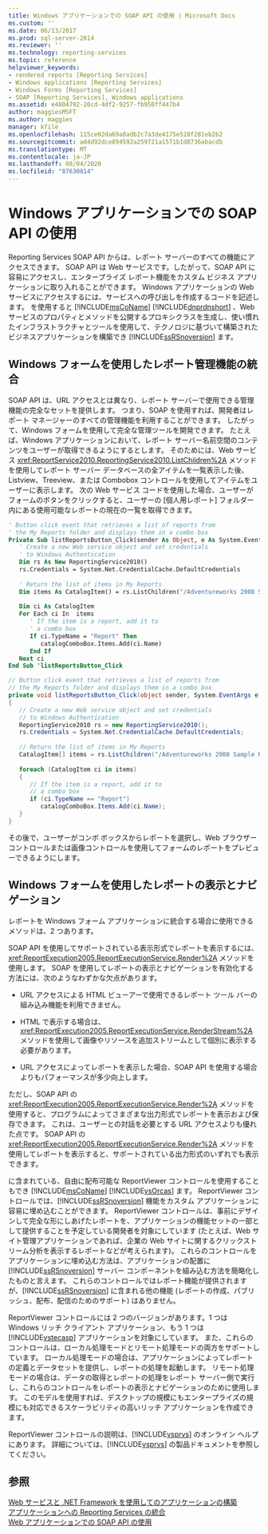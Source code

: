 ```yaml
---
title: Windows アプリケーションでの SOAP API の使用 | Microsoft Docs
ms.custom: ''
ms.date: 06/13/2017
ms.prod: sql-server-2014
ms.reviewer: ''
ms.technology: reporting-services
ms.topic: reference
helpviewer_keywords:
- rendered reports [Reporting Services]
- Windows applications [Reporting Services]
- Windows Forms [Reporting Services]
- SOAP [Reporting Services], Windows applications
ms.assetid: e4804792-20cd-4df2-9257-fb958ff447b4
author: maggiesMSFT
ms.author: maggies
manager: kfile
ms.openlocfilehash: 115ce02da69a8adb2c7a3de4175e528f281eb2b2
ms.sourcegitcommit: ad4d92dce894592a259721a1571b1d8736abacdb
ms.translationtype: MT
ms.contentlocale: ja-JP
ms.lasthandoff: 08/04/2020
ms.locfileid: "87630814"
---
```

# <a name="using-the-soap-api-in-a-windows-application"></a>Windows アプリケーションでの SOAP API の使用
  Reporting Services SOAP API からは、レポート サーバーのすべての機能にアクセスできます。 SOAP API は Web サービスです。したがって、SOAP API に容易にアクセスし、エンタープライズ レポート機能をカスタム ビジネス アプリケーションに取り入れることができます。 Windows アプリケーションの Web サービスにアクセスするには、サービスへの呼び出しを作成するコードを記述します。 を使用すると [!INCLUDE[msCoName](../../includes/msconame-md.md)] [!INCLUDE[dnprdnshort](../../includes/dnprdnshort-md.md)] 、Web サービスのプロパティとメソッドを公開するプロキシクラスを生成し、使い慣れたインフラストラクチャとツールを使用して、テクノロジに基づいて構築されたビジネスアプリケーションを構築でき [!INCLUDE[ssRSnoversion](../../includes/ssrsnoversion-md.md)] ます。  
  
## <a name="integrating-report-management-functionality-using-windows-forms"></a>Windows フォームを使用したレポート管理機能の統合  
 SOAP API は、URL アクセスとは異なり、レポート サーバーで使用できる管理機能の完全なセットを提供します。 つまり、SOAP を使用すれば、開発者はレポート マネージャーのすべての管理機能を利用することができます。 したがって、Windows フォームを使用して完全な管理ツールを開発できます。 たとえば、Windows アプリケーションにおいて、レポート サーバー名前空間のコンテンツをユーザーが取得できるようにするとします。 そのためには、Web サービス <xref:ReportService2010.ReportingService2010.ListChildren%2A> メソッドを使用してレポート サーバー データベースの全アイテムを一覧表示した後、Listview、Treeview、または Combobox コントロールを使用してアイテムをユーザーに表示します。 次の Web サービス コードを使用した場合、ユーザーがフォームのボタンをクリックすると、ユーザーの [個人用レポート] フォルダー内にある使用可能なレポートの現在の一覧を取得できます。  
  
```vb  
' Button click event that retrieves a list of reports from  
' the My Reports folder and displays them in a combo box  
Private Sub listReportsButton_Click(sender As Object, e As System.EventArgs)  
   ' Create a new Web service object and set credentials  
   ' to Windows Authentication  
   Dim rs As New ReportingService2010()  
   rs.Credentials = System.Net.CredentialCache.DefaultCredentials  
  
   ' Return the list of items in My Reports  
   Dim items As CatalogItem() = rs.ListChildren("/Adventureworks 2008 Sample Reports", False)  
  
   Dim ci As CatalogItem  
   For Each ci In  items  
      ' If the item is a report, add it to   
      ' a combo box  
      If ci.TypeName = "Report" Then  
         catalogComboBox.Items.Add(ci.Name)  
      End If  
   Next ci  
End Sub 'listReportsButton_Click  
```  
  
```csharp  
// Button click event that retrieves a list of reports from  
// the My Reports folder and displays them in a combo box  
private void listReportsButton_Click(object sender, System.EventArgs e)  
{  
   // Create a new Web service object and set credentials  
   // to Windows Authentication  
   ReportingService2010 rs = new ReportingService2010();  
   rs.Credentials = System.Net.CredentialCache.DefaultCredentials;  
  
   // Return the list of items in My Reports  
   CatalogItem[] items = rs.ListChildren("/Adventureworks 2008 Sample Reports", false);  
  
   foreach (CatalogItem ci in items)  
   {  
      // If the item is a report, add it to   
      // a combo box  
      if (ci.TypeName == "Report")  
         catalogComboBox.Items.Add(ci.Name);  
   }  
}  
```  
  
 その後で、ユーザーがコンボ ボックスからレポートを選択し、Web ブラウザー コントロールまたは画像コントロールを使用してフォームのレポートをプレビューできるようにします。  
  
## <a name="enabling-report-viewing-and-navigation-using-windows-forms"></a>Windows フォームを使用したレポートの表示とナビゲーション  
 レポートを Windows フォーム アプリケーションに統合する場合に使用できるメソッドは、2 つあります。  
  
 SOAP API を使用してサポートされている表示形式でレポートを表示するには、<xref:ReportExecution2005.ReportExecutionService.Render%2A> メソッドを使用します。 SOAP を使用してレポートの表示とナビゲーションを有効化する方法には、次のようなわずかな欠点があります。  
  
-   URL アクセスによる HTML ビューアーで使用できるレポート ツール バーの組み込み機能を利用できません。  
  
-   HTML で表示する場合は、<xref:ReportExecution2005.ReportExecutionService.RenderStream%2A> メソッドを使用して画像やリソースを追加ストリームとして個別に表示する必要があります。  
  
-   URL アクセスによってレポートを表示した場合、SOAP API を使用する場合よりもパフォーマンスが多少向上します。  
  
 ただし、SOAP API の <xref:ReportExecution2005.ReportExecutionService.Render%2A> メソッドを使用すると、プログラムによってさまざまな出力形式でレポートを表示および保存できます。 これは、ユーザーとの対話を必要とする URL アクセスよりも優れた点です。 SOAP API の <xref:ReportExecution2005.ReportExecutionService.Render%2A> メソッドを使用してレポートを表示すると、サポートされている出力形式のいずれでも表示できます。  
  
 に含まれている、自由に配布可能な ReportViewer コントロールを使用することもでき [!INCLUDE[msCoName](../../includes/msconame-md.md)] [!INCLUDE[vsOrcas](../../includes/vsorcas-md.md)] ます。 ReportViewer コントロールでは、[!INCLUDE[ssRSnoversion](../../includes/ssrsnoversion-md.md)] 機能をカスタム アプリケーションに容易に埋め込むことができます。 ReportViewer コントロールは、事前にデザインして完全な形にしあげたレポートを、アプリケーションの機能セットの一部として提供することを予定している開発者を対象にしています (たとえば、Web サイト管理アプリケーションであれば、企業の Web サイトに関するクリックストリーム分析を表示するレポートなどが考えられます)。 これらのコントロールをアプリケーションに埋め込む方法は、アプリケーションの配置に [!INCLUDE[ssRSnoversion](../../includes/ssrsnoversion-md.md)] サーバー コンポーネントを組み込む方法を簡略化したものと言えます。 これらのコントロールではレポート機能が提供されますが、[!INCLUDE[ssRSnoversion](../../includes/ssrsnoversion-md.md)] に含まれる他の機能 (レポートの作成、パブリッシュ、配布、配信のためのサポート) はありません。  
  
 ReportViewer コントロールには 2 つのバージョンがあります。1 つは Windows リッチ クライアント アプリケーション、もう 1 つは [!INCLUDE[vstecasp](../../includes/vstecasp-md.md)] アプリケーションを対象にしています。 また、これらのコントロールは、ローカル処理モードとリモート処理モードの両方をサポートしています。 ローカル処理モードの場合は、アプリケーションによってレポートの定義とデータセットを提供し、レポートの処理を起動します。 リモート処理モードの場合は、データの取得とレポートの処理をレポート サーバー側で実行し、これらのコントロールをレポートの表示とナビゲーションのために使用します。 このモデルを使用すれば、デスクトップの規模にもエンタープライズの規模にも対応できるスケーラビリティの高いリッチ アプリケーションを作成できます。  
  
 ReportViewer コントロールの説明は、[!INCLUDE[vsprvs](../../includes/vsprvs-md.md)] のオンライン ヘルプにあります。 詳細については、[!INCLUDE[vsprvs](../../includes/vsprvs-md.md)] の製品ドキュメントを参照してください。  
  
## <a name="see-also"></a>参照  
 [Web サービスと .NET Framework を使用してのアプリケーションの構築](../report-server-web-service/net-framework/building-applications-using-the-web-service-and-the-net-framework.md)   
 [アプリケーションへの Reporting Services の統合](../application-integration/integrating-reporting-services-into-applications.md)   
 [Web アプリケーションでの SOAP API の使用](integrating-reporting-services-using-soap-web-application.md)  
  
  
